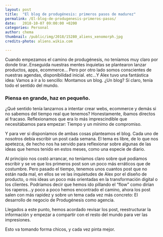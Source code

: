 ```yaml
---
layout: post
title:  "El blog de produgénesis: primeros pasos de madurez"
permalink: /El-blog-de-produgenesis-primeros-pasos/
date:   2018-10-07 09:00:00 +0200
categories: Personal
author: chema
thumbnail: /public/img/2018/15280_aliens_xenomorph.jpg
credits-photo: aliens.wikia.com

---
```


Cuando empezamos el camino de produgénesis, no teníamos muy claro por donde tirar..Enseguida nuestras mentes inquietas se plantearon lanzar productos, apps, ecommerce… Pero por otro lado somos conscientes de nuestras agendas, disponibilidad inicial. etc...Y Alex tuvo una fantástica idea: Vamos a ir a lo sencillo: Montamos un blog. ¿Un blog? Sí claro, tenía todo el sentido del mundo.  

### Piensa en grande, haz en pequeño.

¿Qué sentido tenía lanzarnos a intentar crear webs, ecommerce y demás si no sabemos del tiempo real que tenemos? Honestamente, íbamos directos al fracaso. Reflexionamos que era lo más imprescindible que necesitábamos para empezar: Tiempo y un mínimo de compromiso. 

Y para ver si disponíamos de ambas cosas planteamos el blog. Cada uno de nosotros debía escribir un post cada semana. El tema es libre, de lo que nos apetezca, de hecho nos ha servido para reflexionar sobre algunas de las ideas que hemos tenido en estos meses, como una especie de diario. 

Al principio nos costó arrancar, no teníamos claro sobre qué podíamos escribir y se ve que los primeros post son un poco más erráticos que de costumbre.  Pero pasado el tiempo,  tenemos unos cuantos post que no están nada mal, en ellos se ve las inquietudes de Alex por el diseño de producto, o mis ideas un poco más orientadas en la transformación digital o los clientes.  Podríamos decir que hemos ido pillando el “flow” como dirían los raperos...y poco a poco hemos encontrado el camino, ahora los post salen con más rapidez y sobre un tema cada vez más concreto: El desarrollo de negocio de Produgénesis como agencia.


Llegados a este punto, hemos acordado revisar los post, reestructurar la información y empezar a compartir con el resto del mundo para ver las impresiones. 

Esto va tomando forma chicos, y cada vez pinta mejor.
